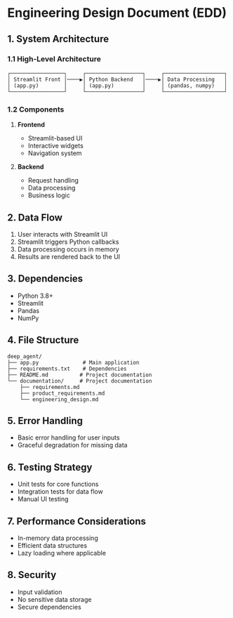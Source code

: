 # Engineering Design Document (EDD)

## 1. System Architecture

### 1.1 High-Level Architecture
```
┌─────────────────┐     ┌──────────────────┐     ┌───────────────────┐
│ Streamlit Front │────▶│ Python Backend   │────▶│ Data Processing   │
│ (app.py)        │     │ (app.py)         │     │ (pandas, numpy)   │
└─────────────────┘     └──────────────────┘     └───────────────────┘
```

### 1.2 Components
1. **Frontend**
   - Streamlit-based UI
   - Interactive widgets
   - Navigation system

2. **Backend**
   - Request handling
   - Data processing
   - Business logic

## 2. Data Flow
1. User interacts with Streamlit UI
2. Streamlit triggers Python callbacks
3. Data processing occurs in memory
4. Results are rendered back to the UI

## 3. Dependencies
- Python 3.8+
- Streamlit
- Pandas
- NumPy

## 4. File Structure
```
deep_agent/
├── app.py              # Main application
├── requirements.txt    # Dependencies
├── README.md          # Project documentation
└── documentation/     # Project documentation
    ├── requirements.md
    ├── product_requirements.md
    └── engineering_design.md
```

## 5. Error Handling
- Basic error handling for user inputs
- Graceful degradation for missing data

## 6. Testing Strategy
- Unit tests for core functions
- Integration tests for data flow
- Manual UI testing

## 7. Performance Considerations
- In-memory data processing
- Efficient data structures
- Lazy loading where applicable

## 8. Security
- Input validation
- No sensitive data storage
- Secure dependencies

